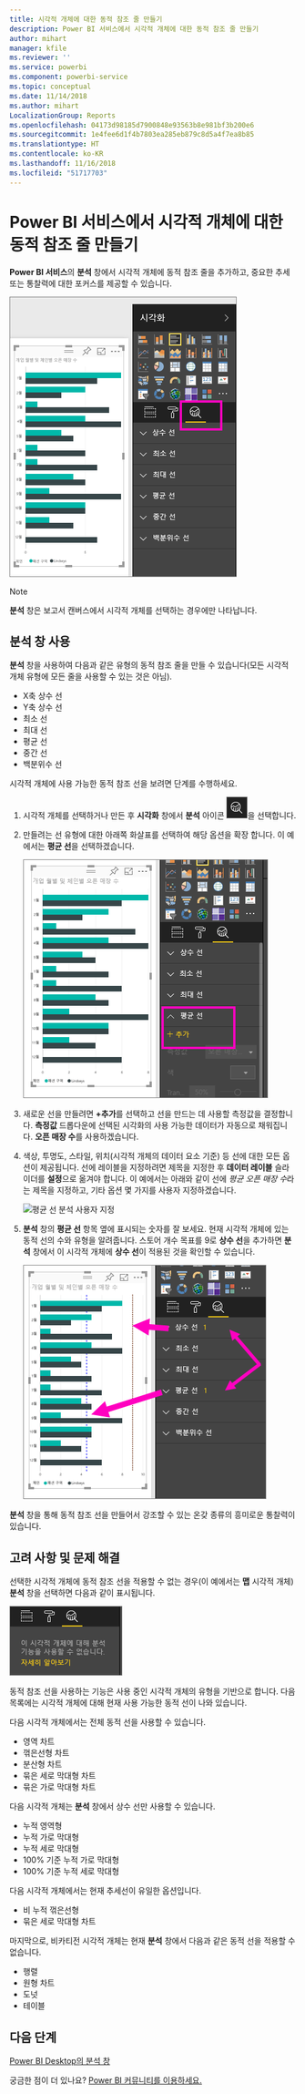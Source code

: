 ```yaml
---
title: 시각적 개체에 대한 동적 참조 줄 만들기
description: Power BI 서비스에서 시각적 개체에 대한 동적 참조 줄 만들기
author: mihart
manager: kfile
ms.reviewer: ''
ms.service: powerbi
ms.component: powerbi-service
ms.topic: conceptual
ms.date: 11/14/2018
ms.author: mihart
LocalizationGroup: Reports
ms.openlocfilehash: 04173d98185d7900848e93563b8e981bf3b200e6
ms.sourcegitcommit: 1e4fee6d1f4b7803ea285eb879c8d5a4f7ea8b85
ms.translationtype: HT
ms.contentlocale: ko-KR
ms.lasthandoff: 11/16/2018
ms.locfileid: "51717703"
---
```

# <a name="create-dynamic-reference-lines-for-visuals-in-the-power-bi-service"></a>Power BI 서비스에서 시각적 개체에 대한 동적 참조 줄 만들기

**Power BI 서비스**의 **분석** 창에서 시각적 개체에 동적 참조 줄을 추가하고, 중요한 추세 또는 통찰력에 대한 포커스를 제공할 수 있습니다.

![](media/service-analytics-pane/power-bi-analytics-pane.png)

> [!NOTE]
> **분석** 창은 보고서 캔버스에서 시각적 개체를 선택하는 경우에만 나타납니다.
> 
> 

## <a name="use-the-analytics-pane"></a>분석 창 사용
**분석** 창을 사용하여 다음과 같은 유형의 동적 참조 줄을 만들 수 있습니다(모든 시각적 개체 유형에 모든 줄을 사용할 수 있는 것은 아님).

* X축 상수 선
* Y축 상수 선
* 최소 선
* 최대 선
* 평균 선
* 중간 선
* 백분위수 선


시각적 개체에 사용 가능한 동적 참조 선을 보려면 단계를 수행하세요.

1. 시각적 개체를 선택하거나 만든 후 **시각화** 창에서 **분석** 아이콘 ![](media/service-analytics-pane/power-bi-analytics-icon.png)을 선택합니다.

2. 만들려는 선 유형에 대한 아래쪽 화살표를 선택하여 해당 옵션을 확장 합니다. 이 예에서는 **평균 선**을 선택하겠습니다.
   
   ![평균 선 추가](media/service-analytics-pane/power-bi-add.png)

3. 새로운 선을 만들려면 **+추가**를 선택하고 선을 만드는 데 사용할 측정값을 결정합니다.  **측정값** 드롭다운에 선택된 시각화의 사용 가능한 데이터가 자동으로 채워집니다. **오픈 매장 수**를 사용하겠습니다.

5. 색상, 투명도, 스타일, 위치(시각적 개체의 데이터 요소 기준) 등 선에 대한 모든 옵션이 제공됩니다. 선에 레이블을 지정하려면 제목을 지정한 후 **데이터 레이블** 슬라이더를 **설정**으로 옮겨야 합니다.  이 예에서는 아래와 같이 선에 *평균 오픈 매장 수*라는 제목을 지정하고, 기타 옵션 몇 가지를 사용자 지정하겠습니다.
   
   ![평균 선 분석 사용자 지정](media/service-analytics-pane/power-bi-average-line2.png)

1. **분석** 창의 **평균 선** 항목 옆에 표시되는 숫자를 잘 보세요. 현재 시각적 개체에 있는 동적 선의 수와 유형을 알려줍니다. 스토어 개수 목표를 9로 **상수 선**을 추가하면 **분석** 창에서 이 시각적 개체에 **상수 선**이 적용된 것을 확인할 수 있습니다.
   
   ![](media/service-analytics-pane/power-bi-reference-lines.png)
   

**분석** 창을 통해 동적 참조 선을 만들어서 강조할 수 있는 온갖 종류의 흥미로운 통찰력이 있습니다.

## <a name="considerations-and-troubleshooting"></a>고려 사항 및 문제 해결

선택한 시각적 개체에 동적 참조 선을 적용할 수 없는 경우(이 예에서는 **맵** 시각적 개체) **분석** 창을 선택하면 다음과 같이 표시됩니다.
   
![분석을 사용할 수 없음](media/service-analytics-pane/power-bi-no-lines.png)

동적 참조 선을 사용하는 기능은 사용 중인 시각적 개체의 유형을 기반으로 합니다. 다음 목록에는 시각적 개체에 대해 현재 사용 가능한 동적 선이 나와 있습니다.

다음 시각적 개체에서는 전체 동적 선을 사용할 수 있습니다.

* 영역 차트
* 꺾은선형 차트
* 분산형 차트
* 묶은 세로 막대형 차트
* 묶은 가로 막대형 차트

다음 시각적 개체는 **분석** 창에서 상수 선만 사용할 수 있습니다.

* 누적 영역형
* 누적 가로 막대형
* 누적 세로 막대형
* 100% 기준 누적 가로 막대형
* 100% 기준 누적 세로 막대형

다음 시각적 개체에서는 현재 추세선이 유일한 옵션입니다.

* 비 누적 꺾은선형
* 묶은 세로 막대형 차트

마지막으로, 비카티전 시각적 개체는 현재 **분석** 창에서 다음과 같은 동적 선을 적용할 수 없습니다.

* 행렬
* 원형 차트
* 도넛
* 테이블

## <a name="next-steps"></a>다음 단계
[Power BI Desktop의 분석 창](desktop-analytics-pane.md)

궁금한 점이 더 있나요? [Power BI 커뮤니티를 이용하세요.](http://community.powerbi.com/)

